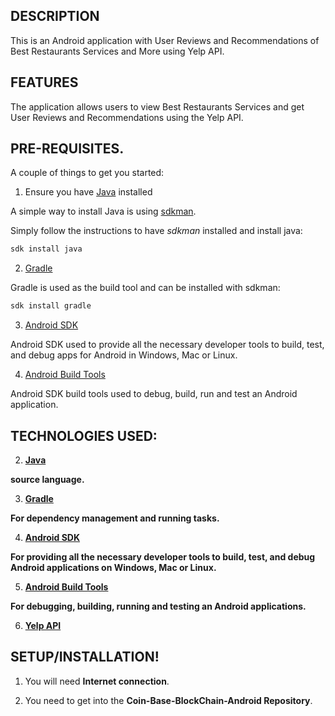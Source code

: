 ## DESCRIPTION

This is an Android application with User Reviews and Recommendations of Best Restaurants Services and More using Yelp API.

## FEATURES

The application allows users to view Best Restaurants Services and get User Reviews and Recommendations using the Yelp API.

## PRE-REQUISITES.

A couple of things to get you started:

1. Ensure you have [Java](https://java.com/en/download/) installed

A simple way to install Java is using [sdkman](https://sdkman.io/).

Simply follow the instructions to have _sdkman_ installed and install java:

```bash
sdk install java
```

2. [Gradle](https://gradle.org/)

Gradle is used as the build tool and can be installed with sdkman:

```bash
sdk install gradle
```

3. [Android SDK](https://developer.android.com/studio/)

Android SDK used to provide all the necessary developer tools to build, test, and debug apps for Android in Windows, Mac or Linux.

4. [Android Build Tools](https://developer.android.com/studio/releases/build-tools)

Android SDK build tools used to debug, build, run and test an Android application.


## TECHNOLOGIES USED:

2. **[Java](https://java.com/en/download/)**

**source language.**


3. **[Gradle](https://gradle.org/)**

**For dependency management and running tasks.**


4. **[Android SDK](https://developer.android.com/studio/)**

**For providing all the necessary developer tools to build, test, and debug Android applications on Windows, Mac or Linux.**


5. **[Android Build Tools](https://developer.android.com/studio/releases/build-tools)**

**For debugging, building, running and testing an Android applications.**

6. **[Yelp API](https://www.yelp.com/developers)**

## **SETUP/INSTALLATION!**

1. You will need **Internet connection**.

2. You need to get into the **Coin-Base-BlockChain-Android Repository**.
